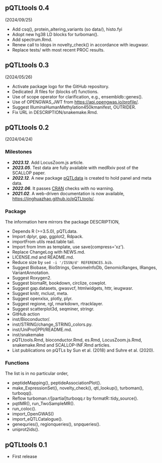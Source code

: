 ## pQTLtools 0.4

(2024/09/25)

* Add csq(), protein_altering_variants (so data/), histo.fyi
* Adopt new hg38 LD blocks for turboman().
* Add spectrum.Rmd.
* Renew call to ldops in novelty_check() in accordance with ieugwasr.
* Replace tests/ with most recent PROC results.

## pQTLtools 0.3

(2024/05/26)

* Activate package logo for the GitHub repository.
* Dedicated .R files for (blocks of) functions.
* Use of scope operator for clarification, e.g., ensembldb::genes().
* Use of OPENGWAS_JWT from <https://api.opengwas.io/profile/>.
* Suggest IlluminaHumanMethylation450kmanifest, OUTRIDER.
* Fix URL in DESCRIPTION/snakemake.Rmd.

## pQTLtools 0.2

(2024/04/24)

### Milestones

* ***2023.12***. Add LocusZoom.js article.
* ***2023.05***. Test data are fully available with medRxiv post of the SCALLOP paper.
* ***2022.12***. A new package [pQTLdata](https://github.com/jinghuazhao/pQTLdata) is created to hold panel and meta data.
* ***2022.06***. It passes [CRAN](https://cran.r-project.org/) checks with no warning.
* ***2021.02***. A web-driven documentation is now available, <https://jinghuazhao.github.io/pQTLtools/>.

### Package

The information here mirrors the package DESCRIPTION,

* Depends R (>=3.5.0), pQTLdata.
* Import dplyr, gap, ggplot2, Rdpack.
* importFrom utils read.table tail.
* Import from lmm as template, use save(compress='xz').
* Replace ChangeLog with NEWS.md.
* LICENSE.md and README.md.
* Reduce size by `sed -i '/ISSN/d' REFERENCES.bib`.
* Suggest Biobase, BioStrings, GenomeInfoDb, GenomicRanges, IRanges, VariantAnnotation.
* Suggest Roxygen2.
* Suggest biomaRt, bookdown, circlize, cowplot.
* Suggest gap.datasets, gwasvcf, htmlwidgets, httr, ieugwasr.
* Suggest knitr, mclust, meta.
* Suggest openxlsx, plotly, plyr.
* Suggest regione, rgl, rmarkdown, rtracklayer.
* Suggest scatterplot3d, seqminer, stringr.
* GitHub action
* inst/Bioconductor/.
* inst/STRING/change_STRING_colors.py.
* inst/UniProt|PPI/README.md.
* inst/snakemake
* pQTLtools.Rmd, bioconductor.Rmd, es.Rmd, LocusZoom.js.Rmd, snakemake.Rmd and SCALLOP-INF.Rmd articles.
* List publications on pQTLs by Sun et al. (2018) and Suhre et al. (2020).

### Functions

The list is in no particular order,

* peptideMapping(), peptideAssociationPlot().
* make_ExpressionSet(), novelty_check(), qtl_lookup(), turboman(), turboqq().
* Reflow turboman.r/[partial]turboqq.r by formatR::tidy_source().
* pqtlMR(), run_TwoSampleMR().
* run_coloc().
* import_OpenGWAS()
* import_eQTLCatalogue().
* genequries(), regionqueries(), snpqueries().
* uniprot2ids().

## pQTLtools 0.1

* First release
